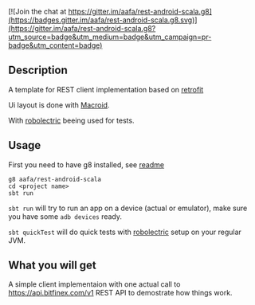 [![Join the chat at https://gitter.im/aafa/rest-android-scala.g8](https://badges.gitter.im/aafa/rest-android-scala.g8.svg)](https://gitter.im/aafa/rest-android-scala.g8?utm_source=badge&utm_medium=badge&utm_campaign=pr-badge&utm_content=badge)


## Description

A template for REST client implementation based on [retrofit](https://github.com/square/retrofit)

Ui layout is done with [Macroid](http://macroid.github.io/).

With [robolectric](robolectric.org) beeing used for tests.


## Usage
First you need to have g8 installed, see [readme](http://github.com/n8han/giter8#readme)

```
g8 aafa/rest-android-scala
cd <project name>
sbt run
```

`sbt run` will try to run an app on a device (actual or emulator), make sure you have some `adb devices` ready.

`sbt quickTest` will do quick tests with [robolectric](robolectric.org) setup on your regular JVM.

## What you will get
A simple client implementaion with one actual call to https://api.bitfinex.com/v1 REST API to demostrate how things work.
